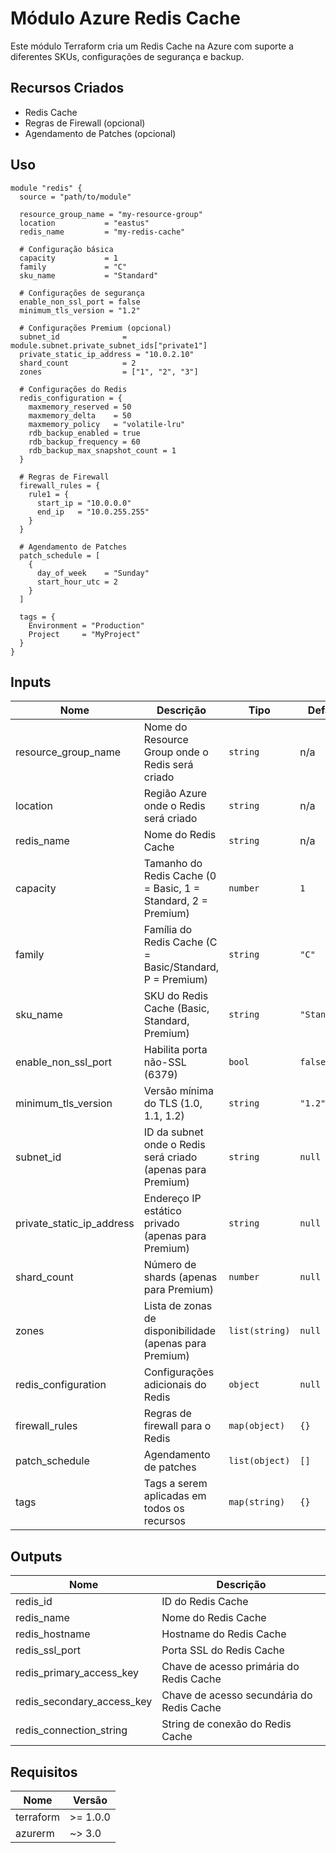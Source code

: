 # Módulo Azure Redis Cache

Este módulo Terraform cria um Redis Cache na Azure com suporte a diferentes SKUs, configurações de segurança e backup.

## Recursos Criados

- Redis Cache
- Regras de Firewall (opcional)
- Agendamento de Patches (opcional)

## Uso

```hcl
module "redis" {
  source = "path/to/module"

  resource_group_name = "my-resource-group"
  location           = "eastus"
  redis_name         = "my-redis-cache"
  
  # Configuração básica
  capacity           = 1
  family             = "C"
  sku_name           = "Standard"
  
  # Configurações de segurança
  enable_non_ssl_port = false
  minimum_tls_version = "1.2"
  
  # Configurações Premium (opcional)
  subnet_id              = module.subnet.private_subnet_ids["private1"]
  private_static_ip_address = "10.0.2.10"
  shard_count            = 2
  zones                  = ["1", "2", "3"]
  
  # Configurações do Redis
  redis_configuration = {
    maxmemory_reserved = 50
    maxmemory_delta    = 50
    maxmemory_policy   = "volatile-lru"
    rdb_backup_enabled = true
    rdb_backup_frequency = 60
    rdb_backup_max_snapshot_count = 1
  }
  
  # Regras de Firewall
  firewall_rules = {
    rule1 = {
      start_ip = "10.0.0.0"
      end_ip   = "10.0.255.255"
    }
  }
  
  # Agendamento de Patches
  patch_schedule = [
    {
      day_of_week    = "Sunday"
      start_hour_utc = 2
    }
  ]

  tags = {
    Environment = "Production"
    Project     = "MyProject"
  }
}
```

## Inputs

| Nome | Descrição | Tipo | Default | Obrigatório |
|------|-----------|------|---------|:-----------:|
| resource_group_name | Nome do Resource Group onde o Redis será criado | `string` | n/a | sim |
| location | Região Azure onde o Redis será criado | `string` | n/a | sim |
| redis_name | Nome do Redis Cache | `string` | n/a | sim |
| capacity | Tamanho do Redis Cache (0 = Basic, 1 = Standard, 2 = Premium) | `number` | `1` | não |
| family | Família do Redis Cache (C = Basic/Standard, P = Premium) | `string` | `"C"` | não |
| sku_name | SKU do Redis Cache (Basic, Standard, Premium) | `string` | `"Standard"` | não |
| enable_non_ssl_port | Habilita porta não-SSL (6379) | `bool` | `false` | não |
| minimum_tls_version | Versão mínima do TLS (1.0, 1.1, 1.2) | `string` | `"1.2"` | não |
| subnet_id | ID da subnet onde o Redis será criado (apenas para Premium) | `string` | `null` | não |
| private_static_ip_address | Endereço IP estático privado (apenas para Premium) | `string` | `null` | não |
| shard_count | Número de shards (apenas para Premium) | `number` | `null` | não |
| zones | Lista de zonas de disponibilidade (apenas para Premium) | `list(string)` | `null` | não |
| redis_configuration | Configurações adicionais do Redis | `object` | `null` | não |
| firewall_rules | Regras de firewall para o Redis | `map(object)` | `{}` | não |
| patch_schedule | Agendamento de patches | `list(object)` | `[]` | não |
| tags | Tags a serem aplicadas em todos os recursos | `map(string)` | `{}` | não |

## Outputs

| Nome | Descrição |
|------|-----------|
| redis_id | ID do Redis Cache |
| redis_name | Nome do Redis Cache |
| redis_hostname | Hostname do Redis Cache |
| redis_ssl_port | Porta SSL do Redis Cache |
| redis_primary_access_key | Chave de acesso primária do Redis Cache |
| redis_secondary_access_key | Chave de acesso secundária do Redis Cache |
| redis_connection_string | String de conexão do Redis Cache |

## Requisitos

| Nome | Versão |
|------|--------|
| terraform | >= 1.0.0 |
| azurerm | ~> 3.0 | 